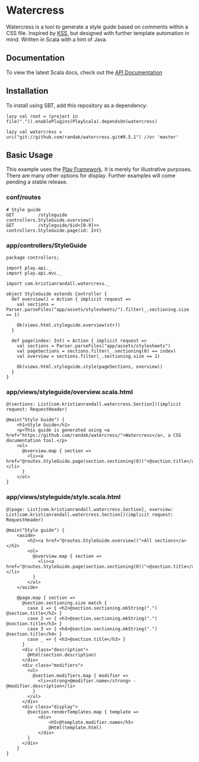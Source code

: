 Watercress
==========

Watercress is a tool to generate a style guide based on comments within a CSS file. Inspired by [KSS](http://warpspire.com/kss/),
but designed with further template automation in mind. Written in Scala with a hint of Java.

Documentation
-------------

To view the latest Scala docs, check out the [API Documentation](http://randak.github.io/watercress/latest/api/#com.kristianrandall.watercress.package)

Installation
------------
To install using SBT, add this repository as a dependency:

```
lazy val root = (project in file(".")).enablePlugins(PlayScala).dependsOn(watercress)

lazy val watercress = uri("git://github.com/randak/watercress.git#0.5.1") //or 'master'
```

Basic Usage
-----------

This example uses the [Play Framework](https://www.playframework.com/). It is merely for illustrative purposes. There are
many other options for display. Further examples will come pending a stable release.

### conf/routes

```
# Style guide
GET         /styleguide                                    controllers.StyleGuide.overview()
GET         /styleguide/$id<[0-9]+>                        controllers.StyleGuide.page(id: Int)
```

### app/controllers/StyleGuide

```
package controllers;

import play.api._
import play.api.mvc._

import com.kristianrandall.watercress._

object StyleGuide extends Controller {
  def overview() = Action { implicit request =>
    val sections = Parser.parseFiles("app/assets/stylesheets/").filter(_.sectioning.size == 1)

    Ok(views.html.styleguide.overview(str))
  }

  def page(index: Int) = Action { implicit request =>
    val sections = Parser.parseFiles("app/assets/stylesheets")
    val pageSections = sections.filter(_.sectioning(0) == index)
    val overview = sections.filter(_.sectioning.size == 1)

    Ok(views.html.styleguide.style(pageSections, overview))
  }
}
```


### app/views/styleguide/overview.scala.html

```
@(sections: List[com.kristianrandall.watercress.Section])(implicit request: RequestHeader)

@main("Style Guide") {
    <h1>Style Guide</h1>
    <p>This guide is generated using <a href="https://github.com/randak/watercress/">Watercress</a>, a CSS documentation tool.</p>
    <ol>
      @overview.map { section =>
        <li><a href="@routes.StyleGuide.page(section.sectioning(0))">@section.title</a></li>
      }
    </ol>
}
```

### app/views/styleguide/style.scala.html

```
@(page: List[com.kristianrandall.watercress.Section], overview: List[com.kristianrandall.watercress.Section])(implicit request: RequestHeader)

@main("Style guide") {
    <aside>
        <h2><a href="@routes.StyleGuide.overview()">All sections</a></h2>
        <ol>
          @overview.map { section =>
            <li><a href="@routes.StyleGuide.page(section.sectioning(0))">@section.title</a></li>
          }
        </ol>
    </aside>

    @page.map { section =>
      @section.sectioning.size match {
        case 1 => { <h2>@section.sectioning.mkString(".") @section.title</h2> }
        case 2 => { <h3>@section.sectioning.mkString(".") @section.title</h3> }
        case 3 => { <h4>@section.sectioning.mkString(".") @section.title</h4> }
        case _ => { <h3>@section.title</h3> }
      }
      <div class="description">
        @Html(section.description)
      </div>
      <div class="modifiers">
        <ul>
          @section.modifiers.map { modifier =>
            <li><strong>@modifier.name</strong> - @modifier.description</li>
          }
        </ul>
      </div>
      <div class="display">
        @section.renderTemplates.map { template =>
            <div>
                <h5>@template.modifier.name</h5>
                @Html(template.html)
            </div>
        }
      </div>
    }
}
```
